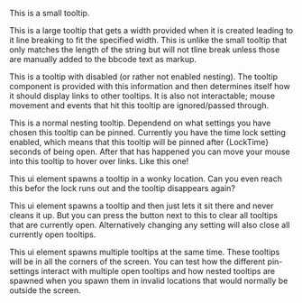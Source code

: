 This is a small tooltip.

This is a large tooltip that gets a width provided when it is created leading to it line breaking to fit the specified width. This is unlike the small tooltip that only matches the length of the string but will not tline break unless those are manually added to the bbcode text as markup.

This is a tooltip with disabled (or rather not enabled nesting). The tooltip component is provided with this information and then determines itself how it should display links to other tooltips. It is also not interactable; mouse movement and events that hit this tooltip are ignored/passed through.

This is a normal nesting tooltip. Dependend on what settings you have chosen this tooltip can be pinned. Currently you have the time lock setting enabled, which means that this tooltip will be pinned after {LockTime} seconds of being open. After that has happened you can move your mouse into this tooltip to hover over links. Like this one!

This ui element spawns a tooltip in a wonky location. Can you even reach this befor the lock runs out and the tooltip disappears again?

This ui element spawns a tooltip and then just lets it sit there and never cleans it up. But you can press the button next to this to clear all tooltips that are currently open. Alternatively changing any setting will also close all currently open tooltips.

This ui element spawns multiple tooltips at the same time. These tooltips will be in all the corners of the screen. You can test how the different pin-settings interact with multiple open tooltips and how nested tooltips are spawned when you spawn them in invalid locations that would normally be outside the screen.
